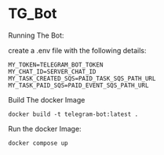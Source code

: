 # TG_Bot
Running The Bot:

create a .env file with the following details:
```
MY_TOKEN=TELEGRAM_BOT_TOKEN
MY_CHAT_ID=SERVER_CHAT_ID
MY_TASK_CREATED_SQS=PAID_TASK_SQS_PATH_URL
MY_TASK_PAID_SQS=PAID_EVENT_SQS_PATH_URL
```
Build The docker Image
```
docker build -t telegram-bot:latest .
```

Run the docker Image:
```
docker compose up
```